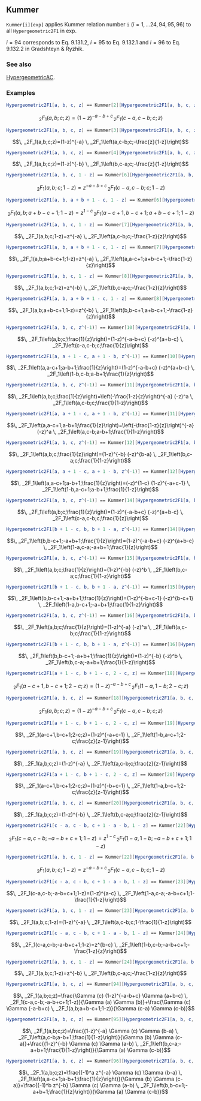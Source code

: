 ## Kummer

`Kummer[i][exp]` applies Kummer relation number `i` ($i =1, ... 24, 94, 95, 96$) to all `Hypergeometric2F1` in exp.

$i = 94$ corresponds to Eq. 9.131.2, $i = 95$ to Eq. 9.132.1 and $i = 96$ to Eq. 9.132.2 in Gradshteyn & Ryzhik.

### See also

[HypergeometricAC](HypergeometricAC).

### Examples

```mathematica
Hypergeometric2F1[a, b, c, z] == Kummer[2][Hypergeometric2F1[a, b, c, z]]
```

$$\, _2F_1(a,b;c;z)=(1-z)^{-a-b+c} \, _2F_1(c-a,c-b;c;z)$$

```mathematica
Hypergeometric2F1[a, b, c, z] == Kummer[3][Hypergeometric2F1[a, b, c, z]]
```

$$\, _2F_1(a,b;c;z)=(1-z)^{-a} \, _2F_1\left(a,c-b;c;-\frac{z}{1-z}\right)$$

```mathematica
Hypergeometric2F1[a, b, c, z] == Kummer[4][Hypergeometric2F1[a, b, c, z]]
```

$$\, _2F_1(a,b;c;z)=(1-z)^{-b} \, _2F_1\left(b,c-a;c;-\frac{z}{1-z}\right)$$

```mathematica
Hypergeometric2F1[a, b, c, 1 - z] == Kummer[6][Hypergeometric2F1[a, b, c, 1 - z]]
```

$$\, _2F_1(a,b;c;1-z)=z^{-a-b+c} \, _2F_1(c-a,c-b;c;1-z)$$

```mathematica
Hypergeometric2F1[a, b, a + b + 1 - c, 1 - z] == Kummer[6][Hypergeometric2F1[a, b, a + b + 1 - c, 1 - z]]
```

$$\, _2F_1(a,b;a+b-c+1;1-z)=z^{1-c} \, _2F_1(a-c+1,b-c+1;a+b-c+1;1-z)$$

```mathematica
Hypergeometric2F1[a, b, c, 1 - z] == Kummer[7][Hypergeometric2F1[a, b, c, 1 - z]]
```

$$\, _2F_1(a,b;c;1-z)=z^{-a} \, _2F_1\left(a,c-b;c;-\frac{1-z}{z}\right)$$

```mathematica
Hypergeometric2F1[a, b, a + b + 1 - c, 1 - z] == Kummer[7][Hypergeometric2F1[a, b, a + b + 1 - c, 1 - z]]
```

$$\, _2F_1(a,b;a+b-c+1;1-z)=z^{-a} \, _2F_1\left(a,a-c+1;a+b-c+1;-\frac{1-z}{z}\right)$$

```mathematica
Hypergeometric2F1[a, b, c, 1 - z] == Kummer[8][Hypergeometric2F1[a, b, c, 1 - z]]
```

$$\, _2F_1(a,b;c;1-z)=z^{-b} \, _2F_1\left(b,c-a;c;-\frac{1-z}{z}\right)$$

```mathematica
Hypergeometric2F1[a, b, a + b + 1 - c, 1 - z] == Kummer[8][Hypergeometric2F1[a, b, a + b + 1 - c, 1 - z]]
```

$$\, _2F_1(a,b;a+b-c+1;1-z)=z^{-b} \, _2F_1\left(b,b-c+1;a+b-c+1;-\frac{1-z}{z}\right)$$

```mathematica
Hypergeometric2F1[a, b, c, z^(-1)] == Kummer[10][Hypergeometric2F1[a, b, c, z^(-1)]]
```

$$\, _2F_1\left(a,b;c;\frac{1}{z}\right)=(1-z)^{-a-b+c} (-z)^{a+b-c} \, _2F_1\left(c-a,c-b;c;\frac{1}{z}\right)$$

```mathematica
Hypergeometric2F1[a, a + 1 - c, a + 1 - b, z^(-1)] == Kummer[10][Hypergeometric2F1[a, a + 1 - c, a + 1 - b, z^(-1)]]
```

$$\, _2F_1\left(a,a-c+1;a-b+1;\frac{1}{z}\right)=(1-z)^{-a-b+c} (-z)^{a+b-c} \, _2F_1\left(1-b,c-b;a-b+1;\frac{1}{z}\right)$$

```mathematica
Hypergeometric2F1[a, b, c, z^(-1)] == Kummer[11][Hypergeometric2F1[a, b, c, z^(-1)]]
```

$$\, _2F_1\left(a,b;c;\frac{1}{z}\right)=\left(-\frac{1-z}{z}\right)^{-a} (-z)^a \, _2F_1\left(a,c-b;c;\frac{1}{1-z}\right)$$

```mathematica
Hypergeometric2F1[a, a + 1 - c, a + 1 - b, z^(-1)] == Kummer[11][Hypergeometric2F1[a, a + 1 - c, a + 1 - b, z^(-1)]]
```

$$\, _2F_1\left(a,a-c+1;a-b+1;\frac{1}{z}\right)=\left(-\frac{1-z}{z}\right)^{-a} (-z)^a \, _2F_1\left(a,c-b;a-b+1;\frac{1}{1-z}\right)$$

```mathematica
Hypergeometric2F1[a, b, c, z^(-1)] == Kummer[12][Hypergeometric2F1[a, b, c, z^(-1)]]
```

$$\, _2F_1\left(a,b;c;\frac{1}{z}\right)=(1-z)^{-b} (-z)^{b-a} \, _2F_1\left(b,c-a;c;\frac{1}{1-z}\right)$$

```mathematica
Hypergeometric2F1[a, a + 1 - c, a + 1 - b, z^(-1)] == Kummer[12][Hypergeometric2F1[a, a + 1 - c, a + 1 - b, z^(-1)]]
```

$$\, _2F_1\left(a,a-c+1;a-b+1;\frac{1}{z}\right)=(-z)^{1-c} (1-z)^{-a+c-1} \, _2F_1\left(1-b,a-c+1;a-b+1;\frac{1}{1-z}\right)$$

```mathematica
Hypergeometric2F1[a, b, c, z^(-1)] == Kummer[14][Hypergeometric2F1[a, b, c, z^(-1)]]
```

$$\, _2F_1\left(a,b;c;\frac{1}{z}\right)=(1-z)^{-a-b+c} (-z)^{a+b-c} \, _2F_1\left(c-a,c-b;c;\frac{1}{z}\right)$$

```mathematica
Hypergeometric2F1[b + 1 - c, b, b + 1 - a, z^(-1)] == Kummer[14][Hypergeometric2F1[b + 1 - c, b, b + 1 - a, z^(-1)]]
```

$$\, _2F_1\left(b,b-c+1;-a+b+1;\frac{1}{z}\right)=(1-z)^{-a-b+c} (-z)^{a+b-c} \, _2F_1\left(1-a,c-a;-a+b+1;\frac{1}{z}\right)$$

```mathematica
Hypergeometric2F1[a, b, c, z^(-1)] == Kummer[15][Hypergeometric2F1[a, b, c, z^(-1)]]
```

$$\, _2F_1\left(a,b;c;\frac{1}{z}\right)=(1-z)^{-b} (-z)^b \, _2F_1\left(b,c-a;c;\frac{1}{1-z}\right)$$

```mathematica
Hypergeometric2F1[b + 1 - c, b, b + 1 - a, z^(-1)] == Kummer[15][Hypergeometric2F1[b + 1 - c, b, b + 1 - a, z^(-1)]]
```

$$\, _2F_1\left(b,b-c+1;-a+b+1;\frac{1}{z}\right)=(1-z)^{-b+c-1} (-z)^{b-c+1} \, _2F_1\left(1-a,b-c+1;-a+b+1;\frac{1}{1-z}\right)$$

```mathematica
Hypergeometric2F1[a, b, c, z^(-1)] == Kummer[16][Hypergeometric2F1[a, b, c, z^(-1)]]
```

$$\, _2F_1\left(a,b;c;\frac{1}{z}\right)=(1-z)^{-a} (-z)^a \, _2F_1\left(a,c-b;c;\frac{1}{1-z}\right)$$

```mathematica
Hypergeometric2F1[b + 1 - c, b, b + 1 - a, z^(-1)] == Kummer[16][Hypergeometric2F1[b + 1 - c, b, b + 1 - a, z^(-1)]]
```

$$\, _2F_1\left(b,b-c+1;-a+b+1;\frac{1}{z}\right)=(1-z)^{-b} (-z)^b \, _2F_1\left(b,c-a;-a+b+1;\frac{1}{1-z}\right)$$

```mathematica
Hypergeometric2F1[a + 1 - c, b + 1 - c, 2 - c, z] == Kummer[18][Hypergeometric2F1[a + 1 - c, b + 1 - c, 2 - c, z]]
```

$$\, _2F_1(a-c+1,b-c+1;2-c;z)=(1-z)^{-a-b+c} \, _2F_1(1-a,1-b;2-c;z)$$

```mathematica
Hypergeometric2F1[a, b, c, z] == Kummer[18][Hypergeometric2F1[a, b, c, z]]
```

$$\, _2F_1(a,b;c;z)=(1-z)^{-a-b+c} \, _2F_1(c-a,c-b;c;z)$$

```mathematica
Hypergeometric2F1[a + 1 - c, b + 1 - c, 2 - c, z] == Kummer[19][Hypergeometric2F1[a + 1 - c, b + 1 - c, 2 - c, z]]
```

$$\, _2F_1(a-c+1,b-c+1;2-c;z)=(1-z)^{-a+c-1} \, _2F_1\left(1-b,a-c+1;2-c;\frac{z}{z-1}\right)$$

```mathematica
Hypergeometric2F1[a, b, c, z] == Kummer[19][Hypergeometric2F1[a, b, c, z]]
```

$$\, _2F_1(a,b;c;z)=(1-z)^{-a} \, _2F_1\left(a,c-b;c;\frac{z}{z-1}\right)$$

```mathematica
Hypergeometric2F1[a + 1 - c, b + 1 - c, 2 - c, z] == Kummer[20][Hypergeometric2F1[a + 1 - c, b + 1 - c, 2 - c, z]]
```

$$\, _2F_1(a-c+1,b-c+1;2-c;z)=(1-z)^{-b+c-1} \, _2F_1\left(1-a,b-c+1;2-c;\frac{z}{z-1}\right)$$

```mathematica
Hypergeometric2F1[a, b, c, z] == Kummer[20][Hypergeometric2F1[a, b, c, z]]
```

$$\, _2F_1(a,b;c;z)=(1-z)^{-b} \, _2F_1\left(b,c-a;c;\frac{z}{z-1}\right)$$

```mathematica
Hypergeometric2F1[c - a, c - b, c + 1 - a - b, 1 - z] == Kummer[22][Hypergeometric2F1[c - a, c - b, c + 1 - a - b, 1 - z]]
```

$$\, _2F_1(c-a,c-b;-a-b+c+1;1-z)=z^{1-c} \, _2F_1(1-a,1-b;-a-b+c+1;1-z)$$

```mathematica
Hypergeometric2F1[a, b, c, 1 - z] == Kummer[22][Hypergeometric2F1[a, b, c, 1 - z]]
```

$$\, _2F_1(a,b;c;1-z)=z^{-a-b+c} \, _2F_1(c-a,c-b;c;1-z)$$

```mathematica
Hypergeometric2F1[c - a, c - b, c + 1 - a - b, 1 - z] == Kummer[23][Hypergeometric2F1[c - a, c - b, c + 1 - a - b, 1 - z]]
```

$$\, _2F_1(c-a,c-b;-a-b+c+1;1-z)=(1-z)^{a-c} \, _2F_1\left(1-a,c-a;-a-b+c+1;1-\frac{1}{1-z}\right)$$

```mathematica
Hypergeometric2F1[a, b, c, 1 - z] == Kummer[23][Hypergeometric2F1[a, b, c, 1 - z]]
```

$$\, _2F_1(a,b;c;1-z)=(1-z)^{-a} \, _2F_1\left(a,c-b;c;1-\frac{1}{1-z}\right)$$

```mathematica
Hypergeometric2F1[c - a, c - b, c + 1 - a - b, 1 - z] == Kummer[24][Hypergeometric2F1[c - a, c - b, c + 1 - a - b, 1 - z]]
```

$$\, _2F_1(c-a,c-b;-a-b+c+1;1-z)=z^{b-c} \, _2F_1\left(1-b,c-b;-a-b+c+1;-\frac{1-z}{z}\right)$$

```mathematica
Hypergeometric2F1[a, b, c, 1 - z] == Kummer[24][Hypergeometric2F1[a, b, c, 1 - z]]
```

$$\, _2F_1(a,b;c;1-z)=z^{-b} \, _2F_1\left(b,c-a;c;-\frac{1-z}{z}\right)$$

```mathematica
Hypergeometric2F1[a, b, c, z] == Kummer[94][Hypergeometric2F1[a, b, c, z]]
```

$$\, _2F_1(a,b;c;z)=\frac{\Gamma (c) (1-z)^{-a-b+c} \Gamma (a+b-c) \, _2F_1(c-a,c-b;-a-b+c+1;1-z)}{\Gamma (a) \Gamma (b)}+\frac{\Gamma (c) \Gamma (-a-b+c) \, _2F_1(a,b;a+b-c+1;1-z)}{\Gamma (c-a) \Gamma (c-b)}$$

```mathematica
Hypergeometric2F1[a, b, c, z] == Kummer[95][Hypergeometric2F1[a, b, c, z]]
```

$$\, _2F_1(a,b;c;z)=\frac{(1-z)^{-a} \Gamma (c) \Gamma (b-a) \, _2F_1\left(a,c-b;a-b+1;\frac{1}{1-z}\right)}{\Gamma (b) \Gamma (c-a)}+\frac{(1-z)^{-b} \Gamma (c) \Gamma (a-b) \, _2F_1\left(b,c-a;-a+b+1;\frac{1}{1-z}\right)}{\Gamma (a) \Gamma (c-b)}$$

```mathematica
Hypergeometric2F1[a, b, c, z] == Kummer[96][Hypergeometric2F1[a, b, c, z]]
```

$$\, _2F_1(a,b;c;z)=\frac{(-1)^a z^{-a} \Gamma (c) \Gamma (b-a) \, _2F_1\left(a,a-c+1;a-b+1;\frac{1}{z}\right)}{\Gamma (b) \Gamma (c-a)}+\frac{(-1)^b z^{-b} \Gamma (c) \Gamma (a-b) \, _2F_1\left(b,b-c+1;-a+b+1;\frac{1}{z}\right)}{\Gamma (a) \Gamma (c-b)}$$